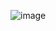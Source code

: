 ![image](https://github.com/nKokila16/Excel-Projects/assets/154254629/24eeb8bf-97d4-4933-a23b-7e39ebd81a33)
